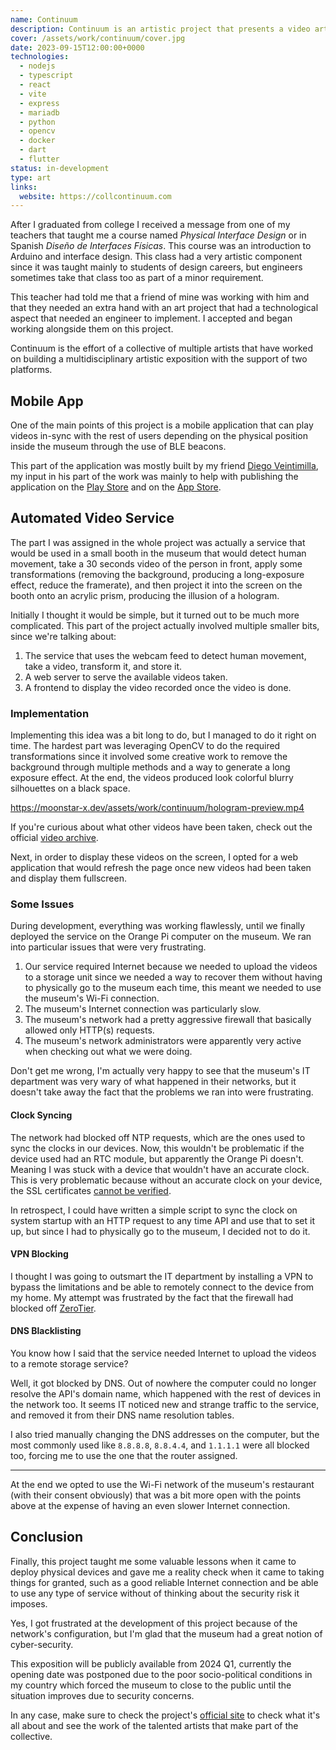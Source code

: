 ```yaml
---
name: Continuum
description: Continuum is an artistic project that presents a video art exhibition platform as a work of art in itself.
cover: /assets/work/continuum/cover.jpg
date: 2023-09-15T12:00:00+0000
technologies:
  - nodejs
  - typescript
  - react
  - vite
  - express
  - mariadb
  - python
  - opencv
  - docker
  - dart
  - flutter
status: in-development
type: art
links:
  website: https://collcontinuum.com
---
```


After I graduated from college I received a message from one of my teachers that taught me a course named
_Physical Interface Design_ or in Spanish _Diseño de Interfaces Físicas_. This course was an introduction
to Arduino and interface design. This class had a very artistic component since it was taught mainly to
students of design careers, but engineers sometimes take that class too as part of a minor requirement.

This teacher had told me that a friend of mine was working with him and that they needed an extra hand with
an art project that had a technological aspect that needed an engineer to implement. I accepted and began
working alongside them on this project.

Continuum is the effort of a collective of multiple artists that have worked on building a multidisciplinary
artistic exposition with the support of two platforms.

## Mobile App

One of the main points of this project is a mobile application that can play videos in-sync with the rest
of users depending on the physical position inside the museum through the use of BLE beacons.

This part of the application was mostly built by my friend [Diego Veintimilla](https://diegoveintimilla.com),
my input in his part of the work was mainly to help with publishing the application on the
[Play Store](https://play.google.com/store/apps/details?id=com.collcontinuum.continuum&pli=1) and on
the [App Store](https://apps.apple.com/ec/app/collectivo-continuum/id6473882988).

## Automated Video Service

The part I was assigned in the whole project was actually a service that would be used in a small booth in
the museum that would detect human movement, take a 30 seconds video of the person in front, apply some
transformations (removing the background, producing a long-exposure effect, reduce the framerate), and then
project it into the screen on the booth onto an acrylic prism, producing the illusion of a hologram.

Initially I thought it would be simple, but it turned out to be much more complicated. This part of the project
actually involved multiple smaller bits, since we're talking about:

1. The service that uses the webcam feed to detect human movement, take a video, transform it, and store it.
2. A web server to serve the available videos taken.
3. A frontend to display the video recorded once the video is done.

### Implementation

Implementing this idea was a bit long to do, but I managed to do it right on time. The hardest part was
leveraging OpenCV to do the required transformations since it involved some creative work to remove the background
through multiple methods and a way to generate a long exposure effect. At the end, the videos produced look
colorful blurry silhouettes on a black space.

https://moonstar-x.dev/assets/work/continuum/hologram-preview.mp4

If you're curious about what other videos have been taken, check out the official
[video archive](https://collcontinuum.com/archivos-de-videoarte/).

Next, in order to display these videos on the screen, I opted for a web application that would refresh
the page once new videos had been taken and display them fullscreen.

### Some Issues

During development, everything was working flawlessly, until we finally deployed the service on the Orange Pi
computer on the museum. We ran into particular issues that were very frustrating.

1. Our service required Internet because we needed to upload the videos to a storage unit since we needed a way
to recover them without having to physically go to the museum each time, this meant we needed to use the
museum's Wi-Fi connection.
2. The museum's Internet connection was particularly slow.
3. The museum's network had a pretty aggressive firewall that basically allowed only HTTP(s) requests.
4. The museum's network administrators were apparently very active when checking out what we were doing.

Don't get me wrong, I'm actually very happy to see that the museum's IT department was very wary of what happened
in their networks, but it doesn't take away the fact that the problems we ran into were frustrating.

#### Clock Syncing

The network had blocked off NTP requests, which are the ones used to sync the clocks in our devices. Now, this
wouldn't be problematic if the device used had an RTC module, but apparently the Orange Pi doesn't. Meaning
I was stuck with a device that wouldn't have an accurate clock. This is very problematic because without an
accurate clock on your device, the SSL certificates [cannot be verified](https://security.stackexchange.com/questions/72866/what-role-does-clock-synchronization-play-in-ssl-communcation).

In retrospect, I could have written a simple script to sync the clock on system startup with an HTTP request
to any time API and use that to set it up, but since I had to physically go to the museum, I decided not to do it.

#### VPN Blocking

I thought I was going to outsmart the IT department by installing a VPN to bypass the limitations and
be able to remotely connect to the device from my home. My attempt was frustrated by the fact that
the firewall had blocked off [ZeroTier](https://www.zerotier.com/).

#### DNS Blacklisting

You know how I said that the service needed Internet to upload the videos to a remote storage service?

Well, it got blocked by DNS. Out of nowhere the computer could no longer resolve the API's domain name,
which happened with the rest of devices in the network too. It seems IT noticed new and strange traffic
to the service, and removed it from their DNS name resolution tables.

I also tried manually changing the DNS addresses on the computer, but the most commonly used like
`8.8.8.8`, `8.8.4.4`, and `1.1.1.1` were all blocked too, forcing me to use the one that the router assigned.

---

At the end we opted to use the Wi-Fi network of the museum's restaurant (with their consent obviously) that
was a bit more open with the points above at the expense of having an even slower Internet connection.

## Conclusion

Finally, this project taught me some valuable lessons when it came to deploy physical devices and gave me a
reality check when it came to taking things for granted, such as a good reliable Internet connection and
be able to use any type of service without of thinking about the security risk it imposes.

Yes, I got frustrated at the development of this project because of the network's configuration, but I'm
glad that the museum had a great notion of cyber-security.

This exposition will be publicly available from 2024 Q1, currently the opening date was postponed due
to the poor socio-political conditions in my country which forced the museum to close to the public
until the situation improves due to security concerns.

In any case, make sure to check the project's [official site](https://collcontinuum.com/) to check
what it's all about and see the work of the talented artists that make part of the collective.
